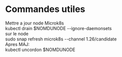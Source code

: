 # Commandes utiles

Mettre a jour node Microk8s <br /> 
kubectl drain $NOMDUNODE --ignore-daemonsets <br /> 
sur le node <br /> 
sudo snap refresh microk8s --channel 1.26/candidate <br /> 
Apres MAJ: <br /> 
kubectl uncordon $NOMDUNODE <br /> 


